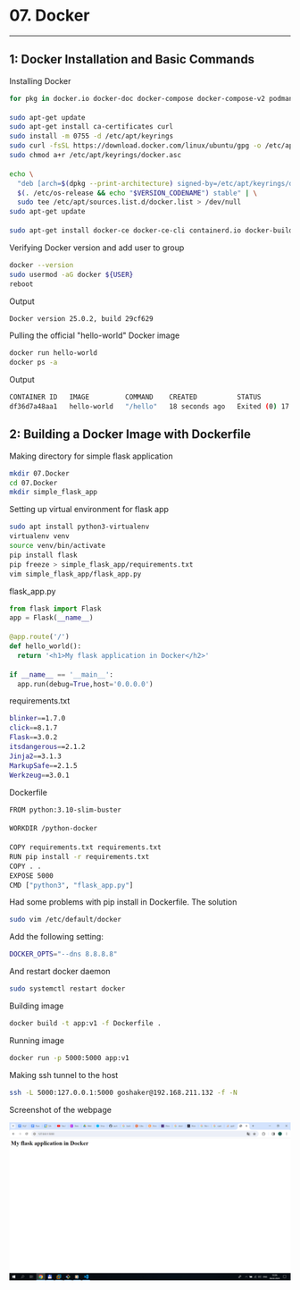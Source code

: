 # 07. Docker
---

## 1: Docker Installation and Basic Commands

Installing Docker

```bash
for pkg in docker.io docker-doc docker-compose docker-compose-v2 podman-docker containerd runc; do sudo apt-get remove $pkg; done

sudo apt-get update
sudo apt-get install ca-certificates curl
sudo install -m 0755 -d /etc/apt/keyrings
sudo curl -fsSL https://download.docker.com/linux/ubuntu/gpg -o /etc/apt/keyrings/docker.asc
sudo chmod a+r /etc/apt/keyrings/docker.asc

echo \
  "deb [arch=$(dpkg --print-architecture) signed-by=/etc/apt/keyrings/docker.asc] https://download.docker.com/linux/ubuntu \
  $(. /etc/os-release && echo "$VERSION_CODENAME") stable" | \
  sudo tee /etc/apt/sources.list.d/docker.list > /dev/null
sudo apt-get update

sudo apt-get install docker-ce docker-ce-cli containerd.io docker-buildx-plugin docker-compose-plugin
```

Verifying Docker version and add user to group
```bash
docker --version
sudo usermod -aG docker ${USER}
reboot
```

Output

```bash
Docker version 25.0.2, build 29cf629
```

Pulling the official "hello-world" Docker image

```bash
docker run hello-world
docker ps -a
```

Output

```bash
CONTAINER ID   IMAGE         COMMAND    CREATED          STATUS                      PORTS     NAMES
df36d7a48aa1   hello-world   "/hello"   18 seconds ago   Exited (0) 17 seconds ago             sweet_williams
```

## 2: Building a Docker Image with Dockerfile

Making directory for simple flask application

```bash
mkdir 07.Docker
cd 07.Docker
mkdir simple_flask_app
```

Setting up virtual environment for flask app

```bash
sudo apt install python3-virtualenv
virtualenv venv
source venv/bin/activate
pip install flask
pip freeze > simple_flask_app/requirements.txt
vim simple_flask_app/flask_app.py
```

flask_app.py

```python
from flask import Flask
app = Flask(__name__)

@app.route('/')
def hello_world():
  return '<h1>My flask application in Docker</h2>'

if __name__ == '__main__':
  app.run(debug=True,host='0.0.0.0')
```

requirements.txt

```bash
blinker==1.7.0
click==8.1.7
Flask==3.0.2
itsdangerous==2.1.2
Jinja2==3.1.3
MarkupSafe==2.1.5
Werkzeug==3.0.1
```

Dockerfile

```bash
FROM python:3.10-slim-buster

WORKDIR /python-docker

COPY requirements.txt requirements.txt
RUN pip install -r requirements.txt
COPY . .
EXPOSE 5000
CMD ["python3", "flask_app.py"]
```

Had some problems with pip install in Dockerfile. The solution

```bash
sudo vim /etc/default/docker
```

Add the following setting:

```bash
DOCKER_OPTS="--dns 8.8.8.8"
```

And restart docker daemon

```bash
sudo systemctl restart docker
```

Building image

```bash
docker build -t app:v1 -f Dockerfile .
```

Running image

```bash
docker run -p 5000:5000 app:v1
```

Making ssh tunnel to the host

```bash
ssh -L 5000:127.0.0.1:5000 goshaker@192.168.211.132 -f -N
```

Screenshot of the webpage

![Webpage Screenshot](https://github.com/Goshaker/DevOpsCourse/blob/master/07.Docker/Screen_of_webpage.png)